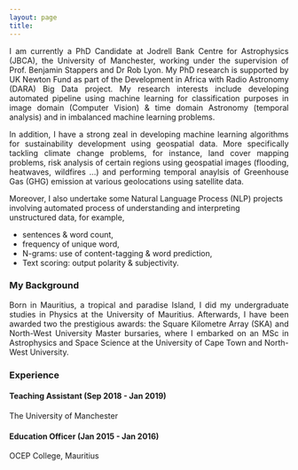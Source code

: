 ```yaml
---
layout: page
title:
---
```


<p style='text-align: justify;'>I am currently a PhD Candidate at Jodrell Bank Centre for Astrophysics (JBCA), the University of Manchester, working under the supervision of Prof. Benjamin Stappers and Dr Rob Lyon. My PhD research is supported by UK Newton Fund as part of the Development in Africa with Radio Astronomy (DARA) Big Data project. My research interests include developing automated pipeline using machine learning for classification purposes in image domain (Computer Vision) & time domain Astronomy (temporal analysis) and in imbalanced machine learning problems. </p>
  
<p style='text-align: justify;'>In addition, I have a strong zeal in developing machine learning algorithms for sustainability development using geospatial data. More specifically tackling climate change problems, for instance, land cover mapping problems, risk analysis of certain regions using geospatial images (flooding, heatwaves, wildfires ...) and performing temporal anaylsis of Greenhouse Gas (GHG) emission at various geolocations using satellite data.</p>


Moreover, I also undertake some Natural Language Process (NLP) projects involving automated process of understanding and interpreting unstructured data, for example, 
  - sentences & word count, 
  - frequency of unique word, 
  - N-grams: use of content-tagging & word prediction,
  - Text scoring: output polarity & subjectivity.


### My Background

<p style='text-align: justify;'> 
Born in Mauritius, a tropical and paradise Island, I did my undergraduate studies in Physics at the University of Mauritius. Afterwards, I have been awarded two the prestigious awards: the Square Kilometre Array (SKA) and North-West University Master bursaries, where I embarked on an MSc in Astrophysics and Space Science at the University of Cape Town and North-West University. 
</p>

### Experience

#### Teaching Assistant (Sep 2018 - Jan 2019)
<p style='text-align: left;'>The University of Manchester</p> 

#### Education Officer (Jan 2015 - Jan 2016)
<p style='text-align: left;'>OCEP College, Mauritius</p> 
